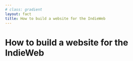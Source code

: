 ```yaml
---
# class: gradient
layout: fact
title: How to build a website for the IndieWeb
---
```


<h1>How to build a website for the IndieWeb<br><IndieWebLogo /></h1>
<!-- <h1 class="gradient-text">How to build a website for the IndieWeb<br><IndieWebLogo /></h1> -->
<!-- <h1 class="color:white">How to build a website for the Indie Web<br><IndieWebLogo /></h1> -->
<!-- <h1>How to build a website for the <span class="color:red">Indie</span><span class="color:orange">Web</span><br><IndieWebLogo /></h1> -->

<Anchor href="https://github.com/jackdbd/sfscon-2024-indieweb" text="jackdbd/sfscon-2024-indieweb" />
